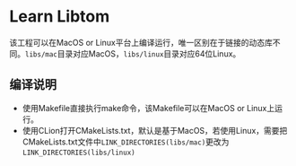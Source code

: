 # Learn Libtom
该工程可以在MacOS or Linux平台上编译运行，唯一区别在于链接的动态库不同。`libs/mac`目录对应MacOS，`libs/linux`目录对应64位Linux。   
## 编译说明

- 使用Makefile直接执行make命令，该Makefile可以在MacOS or Linux上运行。
- 使用CLion打开CMakeLists.txt，默认是基于MacOS，若使用Linux，需要把CMakeLists.txt文件中`LINK_DIRECTORIES(libs/mac)`更改为`LINK_DIRECTORIES(libs/linux)` 
